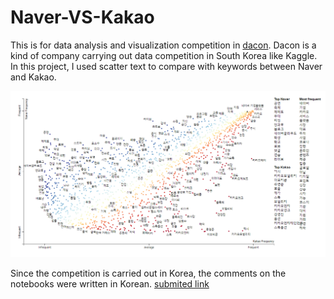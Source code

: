 # Naver-VS-Kakao
This is for data analysis and visualization competition in [dacon](https://dacon.io/). Dacon is a kind of company carrying out data competition in South Korea like Kaggle. In this project, I used scatter text to compare with keywords between Naver and Kakao. 

![](./screen_shot_500.png)

Since the competition is carried out in Korea, the comments on the notebooks were written in Korean. [submited link](https://dacon.io/competitions/official/235866/codeshare/4187?page=1&dtype=random)
